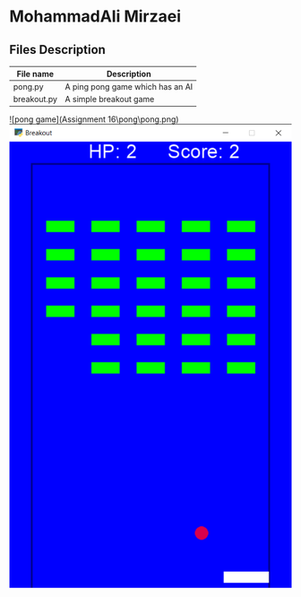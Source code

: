 # MohammadAli Mirzaei 

## Files Description

| File name | Description |
|--- | --- |
|pong.py | A ping pong game which has an AI|
|breakout.py | A simple breakout game |



![pong game](Assignment 16\pong\pong.png)
![breakout game](breakout\breakout.png)